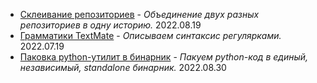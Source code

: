 * [Склеивание репозиториев](./01.html) - *Объединение двух разных репозиториев в одну историю.* 2022.08.19
* [Грамматики TextMate](./02.html) - *Описываем синтаксис регулярками.* 2022.07.19
* [Паковка python-утилит в бинарник](./03.html) - *Пакуем python-код в единый, независимый, standalone бинарник.* 2022.08.30
